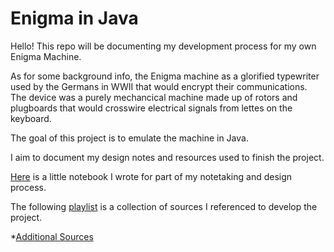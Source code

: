 # Enigma in Java
Hello! This repo will be documenting my development process for my own Enigma Machine.

As for some background info, the Enigma machine as a glorified typewriter used by the Germans in WWII that would encrypt their communications.
The device was a purely mechancical machine made up of rotors and plugboards that would crosswire electrical signals from lettes on the keyboard.

The goal of this project is to emulate the machine in Java.

I aim to document my design notes and resources used to finish the project.

[Here](https://drive.google.com/file/d/1170oms8HfjgtowOE7sFH_ehGb-ie7O3v/view?usp=sharing) is a little notebook I wrote for part of my notetaking and design process.

The following [playlist](https://www.youtube.com/playlist?list=PLlN8XOgdVLtGt53iKidWxbSQqk343XwBz) is a collection of sources I referenced to develop the project.

*[Additional Sources](https://www.ciphermachinesandcryptology.com/en/enigmatech.htm#:~:text=In%20the%20reflector%2C%20the%20connections,same%20machine%20setting%20and%20wiring.)
